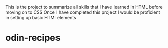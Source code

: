 This is the project to summarize all skills that I have learned in HTML before moving on to CSS
Once I have completed this project I would be proficient in setting up basic HTMl elements
# odin-recipes